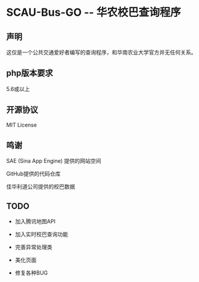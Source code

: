# SCAU-Bus-GO -- 华农校巴查询程序

## 声明

这仅是一个公共交通爱好者编写的查询程序，和华南农业大学官方并无任何关系。

## php版本要求

5.6或以上

## 开源协议

MIT License

## 鸣谢

SAE (Sina App Engine) 提供的网站空间

GitHub提供的代码仓库

佳华利道公司提供的校巴数据

## TODO

* 加入腾讯地图API

* 加入实时校巴查询功能

* 完善异常处理类

* 美化页面

* 修复各种BUG
